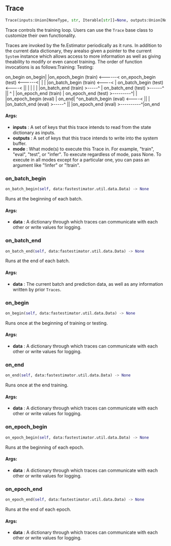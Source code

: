 ## Trace
```python
Trace(inputs:Union[NoneType, str, Iterable[str]]=None, outputs:Union[NoneType, str, Iterable[str]]=None, mode:Union[NoneType, str, Iterable[str]]=None) -> None
```
Trace controls the training loop. Users can use the `Trace` base class to customize their own functionality.

Traces are invoked by the fe.Estimator periodically as it runs. In addition to the current data dictionary, they arealso given a pointer to the current `System` instance which allows access to more information as well as giving theability to modify or even cancel training. The order of function invocations is as follows:Training:                                       Testing:

on_begin                                            on_begin|                                                   |on_epoch_begin (train)  &lt;------&lt;                    on_epoch_begin (test)  &lt;------&lt;|                          |                        |                         |on_batch_begin (train) &lt;----&lt;  |                    on_batch_begin (test) &lt;----&lt;  ||                       |  |                        |                      |  |on_batch_end (train) &gt;-----^   |                    on_batch_end (test) &gt;------^  ||                          ^                        |                         |on_epoch_end (train)           |                    on_epoch_end (test) &gt;---------^|                          |                        |on_epoch_begin (eval)          |                    on_end|                          ^on_batch_begin (eval) &lt;----&lt;   ||                      |   |on_batch_end (eval) &gt;-----^    ||                          |on_epoch_end (eval) &gt;----------^|on_end



#### Args:

* **inputs** :  A set of keys that this trace intends to read from the state dictionary as inputs.
* **outputs** :  A set of keys that this trace intends to write into the system buffer.
* **mode** :  What mode(s) to execute this Trace in. For example, "train", "eval", "test", or "infer". To execute            regardless of mode, pass None. To execute in all modes except for a particular one, you can pass an argument            like "!infer" or "!train".    

### on_batch_begin
```python
on_batch_begin(self, data:fastestimator.util.data.Data) -> None
```
Runs at the beginning of each batch.



#### Args:

* **data** :  A dictionary through which traces can communicate with each other or write values for logging.        

### on_batch_end
```python
on_batch_end(self, data:fastestimator.util.data.Data) -> None
```
Runs at the end of each batch.



#### Args:

* **data** :  The current batch and prediction data, as well as any information written by prior `Traces`.        

### on_begin
```python
on_begin(self, data:fastestimator.util.data.Data) -> None
```
Runs once at the beginning of training or testing.



#### Args:

* **data** :  A dictionary through which traces can communicate with each other or write values for logging.        

### on_end
```python
on_end(self, data:fastestimator.util.data.Data) -> None
```
Runs once at the end training.



#### Args:

* **data** :  A dictionary through which traces can communicate with each other or write values for logging.        

### on_epoch_begin
```python
on_epoch_begin(self, data:fastestimator.util.data.Data) -> None
```
Runs at the beginning of each epoch.



#### Args:

* **data** :  A dictionary through which traces can communicate with each other or write values for logging.        

### on_epoch_end
```python
on_epoch_end(self, data:fastestimator.util.data.Data) -> None
```
Runs at the end of each epoch.



#### Args:

* **data** :  A dictionary through which traces can communicate with each other or write values for logging.        